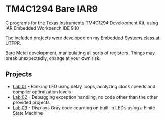 # TM4C1294 Bare IAR9

C programs for the Texas Instruments TM4C1294 Development Kit,
using IAR Embedded Workbench IDE 9.10

The included projects were developed on my Embedded Systems class at UTFPR.

Bare Metal development, manipulating all sorts of registers.
Things may break unexpectedly, change at your own risk.

## Projects

- [Lab 01](./Projects/Laboratorio_01) - Blinking LED using delay loops, analyzing clock speeds and compiler optimization levels
- [Lab 02](./Projects/Laboratorio_02) - Debugging exception handling, no code other than the other provided projects
- [Lab 03](./Projects/Laboratorio_03) - Displays Gray code counting on built-in LEDs using a Finite State Machine
